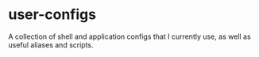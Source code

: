 # user-configs

A collection of shell and application configs that I currently use, as well as useful aliases and scripts.
